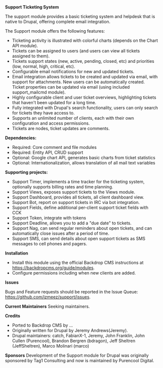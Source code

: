 **Support Ticketing System**

The support module provides a basic ticketing system and helpdesk that is native
to Drupal, offering complete email integration.

The Support module offers the following features:

* Ticketing activity is illustrated with colorful charts (depends on the Chart
API module).
* Tickets can be assigned to users (and users can view all tickets assigned to
them).
* Tickets support states (new, active, pending, closed, etc) and priorities
(low, normal, high, critical, etc).
* Configurable email notifications for new and updated tickets.
* Email integration allows tickets to be created and updated via email, with
 support for attachments. New users can be automatically created. Ticket
 properties can be updated via email (using included support_mailcmd module).
* Highly configurable client and user ticket overviews, highlighting tickets
that haven't been updated for a long time.
* Fully integrated with Drupal's search functionality, users can only search for tickets they have access to.
* Supports an unlimited number of clients, each with their own configuration and access permissions.
* Tickets are nodes, ticket updates are comments.

**Dependencies:**

* Required: Core comment and file modules
* Required: Entity API, CRUD support
* Optional: Google chart API, generates basic charts from ticket statistics
* Optional: Internationalization, allows translation of all mail text variables

**Supporting projects:**

* Support Timer, implements a time tracker for the ticketing system, optionally supports billing rates and time planning.
* Support Views, exposes support tickets to the Views module.
* Support Dashboard, provides all tickets, all client dashboard view.
* Support Bot, report on support tickets in IRC via bot integration.
* Support Fields, define additional per-client support ticket fields with CCK
* Support Token, integrate with tokens
* Support Deadline, allows you to add a "due date" to tickets.
* Support Nag, can send regular reminders about open tickets, and can
automatically close issues after a period of time.
* Support SMS, can send details about open support tickets as SMS messages to
cell phones and pagers.

**Installation**

* Install this module using the official Backdrop CMS instructions at
https://backdropcms.org/guide/modules.
* Configure permissions including when new clients are added.

**Issues**

Bugs and Feature requests should be reported in the Issue Queue:
https://github.com/izmeez/support/issues.

**Current Maintainers**
Seeking maintainers.

**Credits**

* Ported to Backdrop CMS by ...
* Originally written for Drupal by Jeremy Andrews(Jeremy).
* Drupal maintainers: catch, FabianX-1, Jeremy, John Franklin, John Cullen (Purencool), Brandon Bergren (bdragon), Jeff Sheltren (JeffSheltren), Marco Molinari (marco)

**Sponsors**
Development of the Support module for Drupal was originally sponsored by Tag1
Consulting and now is maintained by Purencool Digital.
